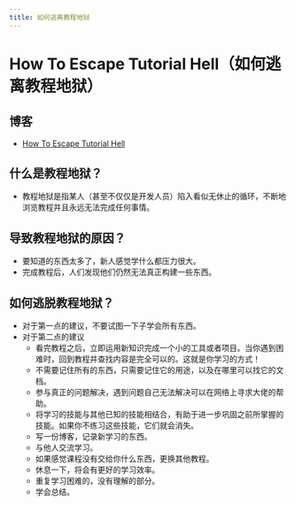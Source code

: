 ```yaml
---
title: 如何逃离教程地狱
---
```


# How To Escape Tutorial Hell（如何逃离教程地狱）

## 博客

- [How To Escape Tutorial Hell](https://marc.dev/blog/tutorial-hell)

## 什么是教程地狱？

- 教程地狱是指某人（甚至不仅仅是开发人员）陷入看似无休止的循环，不断地浏览教程并且永远无法完成任何事情。

## 导致教程地狱的原因？

- 要知道的东西太多了，新人感觉学什么都压力很大。
- 完成教程后，人们发现他们仍然无法真正构建一些东西。

## 如何逃脱教程地狱？

- 对于第一点的建议，不要试图一下子学会所有东西。
- 对于第二点的建议
  - 看完教程之后，立即运用新知识完成一个小的工具或者项目。当你遇到困难时，回到教程并查找内容是完全可以的。这就是你学习的方式！
  - 不需要记住所有的东西，只需要记住它的用途，以及在哪里可以找它的文档。
  - 参与真正的问题解决，遇到问题自己无法解决可以在网络上寻求大佬的帮助。
  - 将学习的技能与其他已知的技能相结合，有助于进一步巩固之前所掌握的技能。如果你不练习这些技能，它们就会消失。
  - 写一份博客，记录新学习的东西。
  - 与他人交流学习。
  - 如果感觉课程没有交给你什么东西，更换其他教程。
  - 休息一下，将会有更好的学习效率。
  - 重复学习困难的，没有理解的部分。
  - 学会总结。

